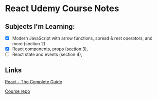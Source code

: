 # React Udemy Course Notes

## Subjects I'm Learning:

-   [x] Modern JavaScript with arrow functions, spread & rest operators, and more (section 2).
-   [x] React components, props ([section 3](https://github.com/cansinacarer/React-Udemy-Course-Notes/tree/section3)),
-   [ ] React state and events (section 4),

## Links

[React - The Complete Guide](https://www.udemy.com/course/react-the-complete-guide-incl-redux/)

[Course repo](https://github.com/academind/react-complete-guide-code/tree/03-react-basics-working-with-components/code/11-finished/src)
